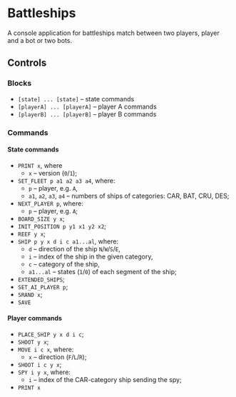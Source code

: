 # Battleships
A console application for battleships match between two players, player and a bot or two bots.

## Controls
### Blocks
- `[state] ... [state]` – state commands
- `[playerA] ... [playerA]` – player A commands
- `[playerB] ... [playerB]` – player B commands

### Commands
#### State commands
- `PRINT x`, where
  - `x` – version (`0`/`1`);
- `SET_FLEET p a1 a2 a3 a4`, where:
  - `p` – player, e.g. `A`,
  - `a1`, `a2`, `a3`, `a4` – numbers of ships of categories: CAR, BAT, CRU, DES;
- `NEXT_PLAYER p`, where:
  - `p` – player, e.g. `A`;
- `BOARD_SIZE y x`;
- `INIT_POSITION p y1 x1 y2 x2`;
- `REEF y x`;
- `SHIP p y x d i c a1...al`, where:
  - `d` – direction of the ship `N`/`W`/`S`/`E`,
  - `i` – index of the ship in the given category,
  - `c` – category of the ship,
  - `a1...al` – states (`1`/`0`) of each segment of the ship;
- `EXTENDED_SHIPS`;
- `SET_AI_PLAYER p`;
- `SRAND x`;
- `SAVE`

#### Player commands
- `PLACE_SHIP y x d i c`;
- `SHOOT y x`;
- `MOVE i c x`, where:
  - `x` – direction (`F`/`L`/`R`);
- `SHOOT i c y x`;
- `SPY i y x`, where:
  - `i` – index of the CAR-category ship sending the spy;
- `PRINT x`
